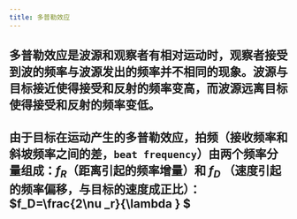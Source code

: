 ```yaml
---
title: 多普勒效应
---
```


## **多普勒效应**是波源和观察者有相对运动时，观察者接受到波的频率与波源发出的频率并不相同的现象。波源与目标接近使得接受和反射的频率变高，而波源远离目标使得接受和反射的频率变低。
## 由于目标在运动产生的多普勒效应，拍频（接收频率和斜坡频率之间的差，`beat frequency`）由两个频率分量组成：$f_R$（距离引起的频率增量）和 $f_D$ （速度引起的频率偏移，与目标的速度成正比）：$f_D=\frac{2\nu _r}{\lambda } $
